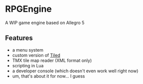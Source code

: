 # RPGEngine
A WIP game engine based on Allegro 5
## Features
* a menu system
* custom version of [Tiled](http://www.mapeditor.org/)
* TMX tile map reader (XML format only)
* scripting in Lua
* a developer console (which doesn't even work well right now)
* um, that's about it for now... I guess
